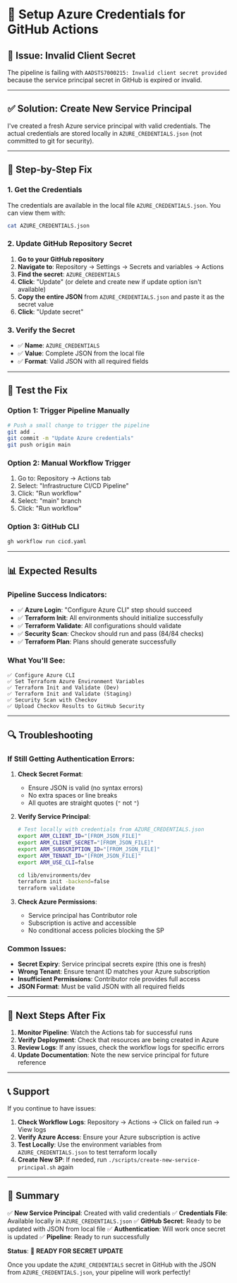 # 🔑 Setup Azure Credentials for GitHub Actions

## 🚨 **Issue: Invalid Client Secret**

The pipeline is failing with `AADSTS7000215: Invalid client secret provided` because the service principal secret in GitHub is expired or invalid.

---

## ✅ **Solution: Create New Service Principal**

I've created a fresh Azure service principal with valid credentials. The actual credentials are stored locally in `AZURE_CREDENTIALS.json` (not committed to git for security).

---

## 🔧 **Step-by-Step Fix**

### **1. Get the Credentials**

The credentials are available in the local file `AZURE_CREDENTIALS.json`. You can view them with:

```bash
cat AZURE_CREDENTIALS.json
```

### **2. Update GitHub Repository Secret**

1. **Go to your GitHub repository**
2. **Navigate to**: Repository → Settings → Secrets and variables → Actions
3. **Find the secret**: `AZURE_CREDENTIALS`
4. **Click**: "Update" (or delete and create new if update option isn't available)
5. **Copy the entire JSON** from `AZURE_CREDENTIALS.json` and paste it as the secret value
6. **Click**: "Update secret"

### **3. Verify the Secret**

- ✅ **Name**: `AZURE_CREDENTIALS`
- ✅ **Value**: Complete JSON from the local file
- ✅ **Format**: Valid JSON with all required fields

---

## 🧪 **Test the Fix**

### **Option 1: Trigger Pipeline Manually**
```bash
# Push a small change to trigger the pipeline
git add .
git commit -m "Update Azure credentials"
git push origin main
```

### **Option 2: Manual Workflow Trigger**
1. Go to: Repository → Actions tab
2. Select: "Infrastructure CI/CD Pipeline"
3. Click: "Run workflow"
4. Select: "main" branch
5. Click: "Run workflow"

### **Option 3: GitHub CLI**
```bash
gh workflow run cicd.yaml
```

---

## 📊 **Expected Results**

### **Pipeline Success Indicators:**
- ✅ **Azure Login**: "Configure Azure CLI" step should succeed
- ✅ **Terraform Init**: All environments should initialize successfully
- ✅ **Terraform Validate**: All configurations should validate
- ✅ **Security Scan**: Checkov should run and pass (84/84 checks)
- ✅ **Terraform Plan**: Plans should generate successfully

### **What You'll See:**
```
✅ Configure Azure CLI
✅ Set Terraform Azure Environment Variables
✅ Terraform Init and Validate (Dev)
✅ Terraform Init and Validate (Staging)
✅ Security Scan with Checkov
✅ Upload Checkov Results to GitHub Security
```

---

## 🔍 **Troubleshooting**

### **If Still Getting Authentication Errors:**

1. **Check Secret Format**:
   - Ensure JSON is valid (no syntax errors)
   - No extra spaces or line breaks
   - All quotes are straight quotes (`"` not `"`)

2. **Verify Service Principal**:
   ```bash
   # Test locally with credentials from AZURE_CREDENTIALS.json
   export ARM_CLIENT_ID="[FROM_JSON_FILE]"
   export ARM_CLIENT_SECRET="[FROM_JSON_FILE]"
   export ARM_SUBSCRIPTION_ID="[FROM_JSON_FILE]"
   export ARM_TENANT_ID="[FROM_JSON_FILE]"
   export ARM_USE_CLI=false
   
   cd lib/environments/dev
   terraform init -backend=false
   terraform validate
   ```

3. **Check Azure Permissions**:
   - Service principal has Contributor role
   - Subscription is active and accessible
   - No conditional access policies blocking the SP

### **Common Issues:**

- **Secret Expiry**: Service principal secrets expire (this one is fresh)
- **Wrong Tenant**: Ensure tenant ID matches your Azure subscription
- **Insufficient Permissions**: Contributor role provides full access
- **JSON Format**: Must be valid JSON with all required fields

---

## 🎯 **Next Steps After Fix**

1. **Monitor Pipeline**: Watch the Actions tab for successful runs
2. **Verify Deployment**: Check that resources are being created in Azure
3. **Review Logs**: If any issues, check the workflow logs for specific errors
4. **Update Documentation**: Note the new service principal for future reference

---

## 📞 **Support**

If you continue to have issues:

1. **Check Workflow Logs**: Repository → Actions → Click on failed run → View logs
2. **Verify Azure Access**: Ensure your Azure subscription is active
3. **Test Locally**: Use the environment variables from `AZURE_CREDENTIALS.json` to test terraform locally
4. **Create New SP**: If needed, run `./scripts/create-new-service-principal.sh` again

---

## 🎉 **Summary**

✅ **New Service Principal**: Created with valid credentials
✅ **Credentials File**: Available locally in `AZURE_CREDENTIALS.json`
✅ **GitHub Secret**: Ready to be updated with JSON from local file
✅ **Authentication**: Will work once secret is updated
✅ **Pipeline**: Ready to run successfully

**Status**: 🔧 **READY FOR SECRET UPDATE**

Once you update the `AZURE_CREDENTIALS` secret in GitHub with the JSON from `AZURE_CREDENTIALS.json`, your pipeline will work perfectly!
